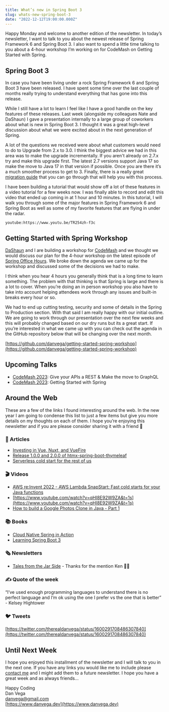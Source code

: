 ```yaml
---
title: What’s new in Spring Boot 3
slug: whats-new-spring-boot-3
date: "2022-12-12T19:00:00.000Z"
---
```


Happy Monday and welcome to another edition of the newsletter. In today’s newsletter, I want to talk to you about the newest release of Spring Framework 6 and Spring Boot 3. I also want to spend a little time talking to you about a 4-hour workshop I’m working on for CodeMash on Getting Started with Spring.

## Spring Boot 3

In case you have been living under a rock Spring Framework 6 and Spring Boot 3 have been released. I have spent some time over the last couple of months really trying to understand everything that has gone into this release.

While I still have a lot to learn I feel like I have a good handle on the key features of these releases. Last week (alongside my colleagues Nate and DaShaun) I gave a presentation internally to a large group of coworkers about what is new in Spring Boot 3. I thought it was a great high-level discussion about what we were excited about in the next generation of Spring.

A lot of the questions we received were about what customers would need to do to Upgrade from 2.x to 3.0. I think the biggest advice we had in this area was to make the upgrade incrementally. If you aren't already on 2.7.x try and make this upgrade first. The latest 2.7 versions support Java 17 so make the move to Java 17 in that version if possible. Once you are there it’s a much smoother process to get to 3. Finally, there is a really great [migration guide](https://github.com/spring-projects/spring-boot/wiki/Spring-Boot-3.0-Migration-Guide) that you can go through that will help you with this process.

I have been building a tutorial that would show off a lot of these features in a video tutorial for a few weeks now. I was finally able to record and edit this video that ended up coming in at 1 hour and 10 minutes. In this tutorial, I will walk you through some of the major features in Spring Framework 6 and Spring Boot as well as some of my favorite features that are flying in under the radar.

`youtube:https://www.youtu.be/TR254zh-f3c`

## Getting Started with Spring Workshop

[DaShaun](https://twitter.com/dashaun) and I are building a workshop for [CodeMash](https://www.codemash.org/session-details/?id=380331) and we thought we would discuss our plan for the 4-hour workshop on the latest episode of [Spring Office Hours](https://youtu.be/OtaQZij3emQ). We broke down the agenda we came up for the workshop and discussed some of the decisions we had to make.

I think when you hear 4 hours you generally think that is a long time to learn something. The problem with that thinking is that Spring is large and there is a lot to cover. When you’re doing an in person workshop you also have to take into account helping attendees work through any issues and built-in breaks every hour or so.

We had to end up cutting testing, security and some of details in the Spring to Production section. With that said I am really happy with our initial outline. We are going to work through our presentation over the next few weeks and this will probably changed based on our dry runs but its a great start. If you’re interested in what we came up with you can check out the agenda in the GitHub repository below that will be changing over the next month.

[https://github.com/danvega/getting-started-spring-workshop](https://github.com/danvega/getting-started-spring-workshop)

## Upcoming Talks

- [CodeMash 2023](https://www.codemash.org/): Give your APIs a REST & Make the move to GraphQL
- [CodeMash 2023](https://www.codemash.org/): Getting Started with Spring

## Around the Web

These are a few of the links I found interesting around the web. In the new year I am going to condense this list to just a few items but give you more details on my thoughts on each of them. I hope you’re enjoying this newsletter and if you are please consider sharing it with a friend 🙏

### 📝 Articles

- [Investing in Vue, Nuxt, and VueFire](https://firebase.blog/posts/2022/11/investing-in-vuefire-nuxt-vue)
- [Release 1.0.0 and 2.0.0 of htmx-spring-boot-thymeleaf](https://www.wimdeblauwe.com/blog/2022/12/11/release-1.0.0-and-2.0.0-of-htmx-spring-boot-thymeleaf/)
- [Serverless cold start for the rest of us](https://ticketguy.dev/blogs/2022-12-05-cold-start-java/)

### 🎬 Videos

- [AWS re:Invent 2022 - AWS Lambda SnapStart: Fast cold starts for your Java functions](https://www.youtube.com/watch?v=ZbnAithBNYY)
- [https://www.youtube.com/watch?v=qHI8E92W9ZA&t=1s](https://www.youtube.com/watch?v=qHI8E92W9ZA&t=1s)
- [How to build a Google Photos Clone in Java - Part 1](https://www.youtube.com/watch?v=eUPejYY1B3U)

### 📚 Books

- [Cloud Native Spring in Action](https://www.manning.com/books/cloud-native-spring-in-action)
- [Learning Spring Boot 3](https://amzn.to/3iZVRhy)

### 🗞️ Newsletters

- [Tales from the Jar Side](https://kenkousen.substack.com/p/tales-from-the-jar-side-spring-6) - Thanks for the mention Ken 👋🏻

### ✍️ Quote of the week

“I’ve used enough programming languages to understand there is no perfect language and I’m ok using the one I prefer vs the one that is better” - Kelsey Hightower

### 🐦 Tweets

[https://twitter.com/therealdanvega/status/1600291708486307840](https://twitter.com/therealdanvega/status/1600291708486307840)

## Until Next Week

I hope you enjoyed this installment of the newsletter and I will talk to you in the next one. If you have any links you would like me to include please [contact me](http://twitter.com/therealdanvega) and I might add them to a future newsletter. I hope you have a great week and as always friends...

Happy Coding<br/>
Dan Vega<br/>
danvega@gmail.com<br/>
[https://www.danvega.dev](https://www.danvega.dev)

